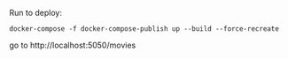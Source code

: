 Run to deploy:

```
docker-compose -f docker-compose-publish up --build --force-recreate
```

go to http://localhost:5050/movies
